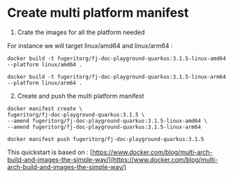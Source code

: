 # Create multi platform manifest

1. Crate the images for all the platform needed

For instance we will target linux/amd64 and linux/arm64 :

`docker build -t fugeritorg/fj-doc-playground-quarkus:3.1.5-linux-amd64 --platform linux/amd64 .`

`docker build -t fugeritorg/fj-doc-playground-quarkus:3.1.5-linux-arm64 --platform linux/arm64 .`

2. Create and push the multi platform manifest

```
docker manifest create \
fugeritorg/fj-doc-playground-quarkus:3.1.5 \
--amend fugeritorg/fj-doc-playground-quarkus:3.1.5-linux-amd64 \
--amend fugeritorg/fj-doc-playground-quarkus:3.1.5-linux-arm64 
```

`docker manifest push fugeritorg/fj-doc-playground-quarkus:3.1.5`

This quickstart is based on : [https://www.docker.com/blog/multi-arch-build-and-images-the-simple-way/](https://www.docker.com/blog/multi-arch-build-and-images-the-simple-way/)